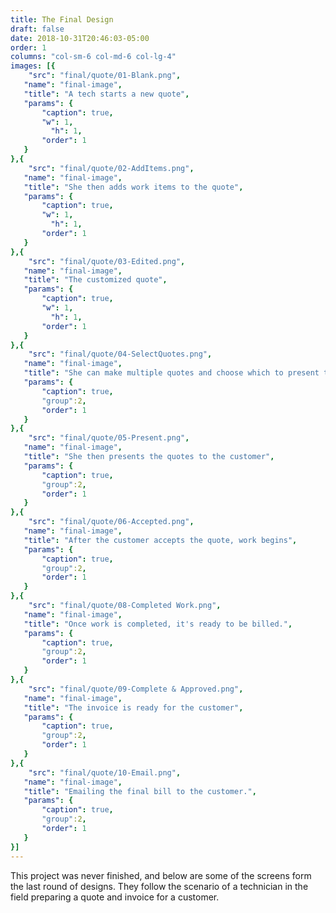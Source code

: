 ```yaml
---
title: The Final Design
draft: false
date: 2018-10-31T20:46:03-05:00
order: 1
columns: "col-sm-6 col-md-6 col-lg-4"
images: [{
    "src": "final/quote/01-Blank.png",
   "name": "final-image",
   "title": "A tech starts a new quote",
   "params": {
       "caption": true,
       "w": 1,
         "h": 1,
       "order": 1
   }
},{
    "src": "final/quote/02-AddItems.png",
   "name": "final-image",
   "title": "She then adds work items to the quote",
   "params": {
       "caption": true,
       "w": 1,
         "h": 1,
       "order": 1
   }
},{
    "src": "final/quote/03-Edited.png",
   "name": "final-image",
   "title": "The customized quote",
   "params": {
       "caption": true,
       "w": 1,
         "h": 1,
       "order": 1
   }
},{
    "src": "final/quote/04-SelectQuotes.png",
   "name": "final-image",
   "title": "She can make multiple quotes and choose which to present to the customer",
   "params": {
       "caption": true,
       "group":2,
       "order": 1
   }
},{
    "src": "final/quote/05-Present.png",
   "name": "final-image",
   "title": "She then presents the quotes to the customer",
   "params": {
       "caption": true,
       "group":2,
       "order": 1
   }
},{
    "src": "final/quote/06-Accepted.png",
   "name": "final-image",
   "title": "After the customer accepts the quote, work begins",
   "params": {
       "caption": true,
       "group":2,
       "order": 1
   }
},{
    "src": "final/quote/08-Completed Work.png",
   "name": "final-image",
   "title": "Once work is completed, it's ready to be billed.",
   "params": {
       "caption": true,
       "group":2,
       "order": 1
   }
},{
    "src": "final/quote/09-Complete & Approved.png",
   "name": "final-image",
   "title": "The invoice is ready for the customer",
   "params": {
       "caption": true,
       "group":2,
       "order": 1
   }
},{
    "src": "final/quote/10-Email.png",
   "name": "final-image",
   "title": "Emailing the final bill to the customer.",
   "params": {
       "caption": true,
       "group":2,
       "order": 1
   }
}]
---
```

This project was never finished, and below are some of the screens form the last round of designs.
They follow the scenario of a technician in the field preparing a quote and invoice for a customer.

